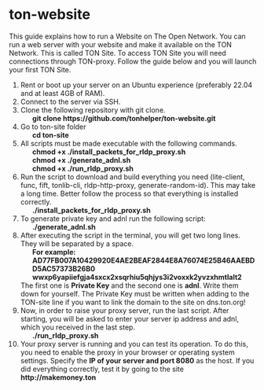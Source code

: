 # ton-website
This guide explains how to run a Website on The Open Network.
You can run a web server with your website and make it available on the TON Network. This is called TON Site.
To access TON Site you will need connections through TON-proxy.
Follow the guide below and you will launch your first TON Site.

<ol>
  <li>Rent or boot up your server on an Ubuntu experience (preferably 22.04 and at least 4GB of RAM).</li>
  <li>Connect to the server via SSH.</li>
  <li>Clone the following repository with git clone.
    <ol>
      <strong>git clone https://github.com/tonhelper/ton-website.git</strong>
    </ol>
  </li>
  <li>Go to ton-site folder
    <ol>
      <strong>cd ton-site</strong>
    </ol>
  </li>
  <li>All scripts must be made executable with the following commands.
    <ol>
      <strong>chmod +x ./install_packets_for_rldp_proxy.sh</strong>
    </ol>
    <ol>
      <strong>chmod +x ./generate_adnl.sh</strong>
    </ol>
    <ol>
      <strong>chmod +x ./run_rldp_proxy.sh</strong>
    </ol>
  </li>
  <li>
Run the script to download and build everything you need (lite-client, func, fift, tonlib-cli, rldp-http-proxy, generate-random-id). This may take a long time. Better follow the process so that everything is installed correctly.
    <ol>
      <strong>./install_packets_for_rldp_proxy.sh</strong>
    </ol>
  </li>
  <li>To generate private key and adnl run the following script:
    <ol>
      <strong>./generate_adnl.sh</strong>
    </ol>
  </li>
  <li>After executing the script in the terminal, you will get two long lines. They will be separated by a space.
    <ol>
      <strong>For example: AD77FB007A10429920E4AE2BEAF2844E8A76074E25B46AAEBDD5AC57373B26B0  wwxp6yapiiefgja4sxcx2xsqrhiu5qhjys3i2voxxk2yvzxhmtlalt2</strong>
    </ol>
    The first one is <strong>Private Key</strong> and the second one is <strong>adnl</strong>. Write them down for yourself. The Private Key must be written when adding to the TON-site line if you want to link the domain to the site on dns.ton.org!
  </li>
  <li>Now, in order to raise your proxy server, run the last script. After starting, you will be asked to enter your server ip address and adnl, which you received in the last step.
      <ol>
      <strong>./run_rldp_proxy.sh</strong>
    </ol>
  </li>
  <li>Your proxy server is running and you can test its operation. To do this, you need to enable the proxy in your browser or operating system settings. Specify the <strong>IP of your server and port 8080</strong> as the host. If you did everything correctly, test it by going to the site <strong>http://makemoney.ton</strong></li>
</ol>
